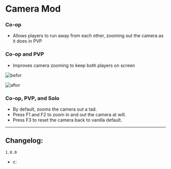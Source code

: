 # Camera Mod
### Co-op
- Allows players to run away from each other, zooming out the camera as it does in PVP

### Co-op and PVP
- Improves camera zooming to keep both players on screen

![befor]()

![aftor]()

### Co-op, PVP, and Solo
- By default, zooms the camera out a tad.
- Press F1 and F2 to zoom in and out the camera at will.
- Press F3 to reset the camera back to vanilla default.
___
## Changelog:

`1.0.0`
 - c: